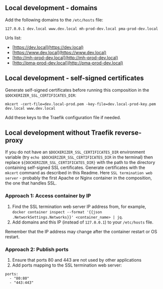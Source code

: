 ## Local development - domains ##

Add the following domains to the `/etc/hosts` file:

```shell
127.0.0.1 dev.local www.dev.local mh-prod-dev.local pma-prod-dev.local
```

Urls list:
- [https://dev.local](https://dev.local) 
- [https://www.dev.local](https://www.dev.local) 
- [http://mh-prod-dev.local](http://mh-prod-dev.local) 
- [http://pma-prod-dev.local](http://pma-prod-dev.local)


## Local development - self-signed certificates ##

Generate self-signed certificates before running this composition in the `$DOCKERIZER_SSL_CERTIFICATES_DIR`:

```shell
mkcert -cert-file=dev.local-prod.pem -key-file=dev.local-prod-key.pem dev.local www.dev.local
```

Add these keys to the Traefik configuration file if needed.


## Local development without Traefik reverse-proxy ##

If you do not have an `$DOCKERIZER_SSL_CERTIFICATES_DIR` environment variable (try `echo $DOCKERIZER_SSL_CERTIFICATES_DIR` in the terminal) then replace `${DOCKERIZER_SSL_CERTIFICATES_DIR}` with the path to the directory containing self-signed SSL certificates.
Generate certificates with the `mkcert` command as described in this Readme.
Here `SSL termination web server` - probably the first Apache or Nginx container in the composition, the one that handles SSL.

### Approach 1: Access container by IP ###

1. Find the SSL termination web server IP address from, for example, `docker container inspect --format '{{json .NetworkSettings.Networks}}' <container_name> | jq`.
2. Add domains and this IP (instead of `127.0.0.1`) to your `/etc/hosts` file.

Remember that the IP address may change after the container restart or OS restart.

### Approach 2: Publish ports ###

1. Ensure that ports 80 and 443 are not used by other applications
2. Add ports mapping to the SSL termination web server:
```
ports:
  - "80:80"
  - "443:443"
```
